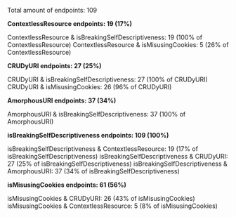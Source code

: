 Total amount of endpoints: 109

**ContextlessResource endpoints: 19 (17%)**

ContextlessResource & isBreakingSelfDescriptiveness: 19 (100% of ContextlessResource)
ContextlessResource & isMisusingCookies: 5 (26% of ContextlessResource)

**CRUDyURI endpoints: 27 (25%)**

CRUDyURI & isBreakingSelfDescriptiveness: 27 (100% of CRUDyURI)
CRUDyURI & isMisusingCookies: 26 (96% of CRUDyURI)

**AmorphousURI endpoints: 37 (34%)**

AmorphousURI & isBreakingSelfDescriptiveness: 37 (100% of AmorphousURI)

**isBreakingSelfDescriptiveness endpoints: 109 (100%)**

isBreakingSelfDescriptiveness & ContextlessResource: 19 (17% of isBreakingSelfDescriptiveness)
isBreakingSelfDescriptiveness & CRUDyURI: 27 (25% of isBreakingSelfDescriptiveness)
isBreakingSelfDescriptiveness & AmorphousURI: 37 (34% of isBreakingSelfDescriptiveness)

**isMisusingCookies endpoints: 61 (56%)**

isMisusingCookies & CRUDyURI: 26 (43% of isMisusingCookies)
isMisusingCookies & ContextlessResource: 5 (8% of isMisusingCookies)